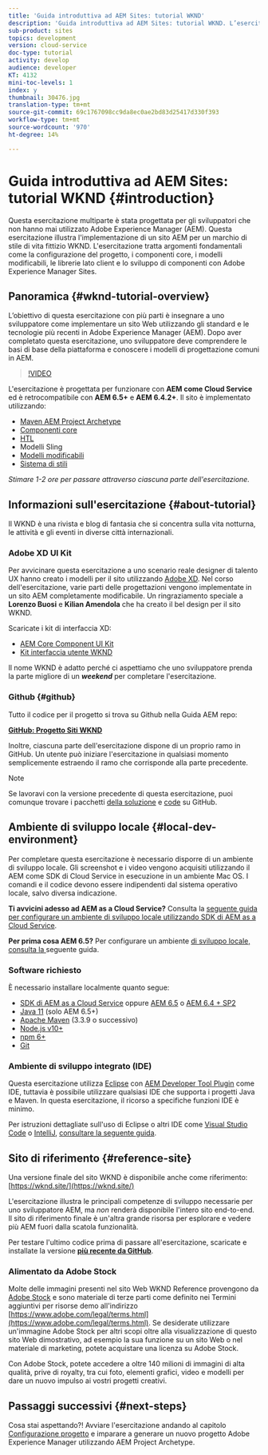 ```yaml
---
title: 'Guida introduttiva ad AEM Sites: tutorial WKND'
description: 'Guida introduttiva ad AEM Sites: tutorial WKND. L’esercitazione WKND è un’esercitazione con più parti progettata per gli sviluppatori che hanno familiarità con Adobe Experience Manager. L''esercitazione illustra l''implementazione di un sito AEM per un marchio di stile di vita fittizio, il WKND. L''esercitazione tratta argomenti fondamentali come la configurazione del progetto, gli archetipi del cielo, i componenti core, i modelli modificabili, le librerie client e lo sviluppo di componenti.'
sub-product: sites
topics: development
version: cloud-service
doc-type: tutorial
activity: develop
audience: developer
KT: 4132
mini-toc-levels: 1
index: y
thumbnail: 30476.jpg
translation-type: tm+mt
source-git-commit: 69c1767098cc9da8ec0ae2bd83d25417d330f393
workflow-type: tm+mt
source-wordcount: '970'
ht-degree: 14%

---
```



# Guida introduttiva ad AEM Sites: tutorial WKND {#introduction}

Questa esercitazione multiparte è stata progettata per gli sviluppatori che non hanno mai utilizzato Adobe Experience Manager (AEM). Questa esercitazione illustra l&#39;implementazione di un sito AEM per un marchio di stile di vita fittizio WKND. L&#39;esercitazione tratta argomenti fondamentali come la configurazione del progetto, i componenti core, i modelli modificabili, le librerie lato client e lo sviluppo di componenti con  Adobe Experience Manager Sites.

## Panoramica {#wknd-tutorial-overview}

L’obiettivo di questa esercitazione con più parti è insegnare a uno sviluppatore come implementare un sito Web utilizzando gli standard e le tecnologie più recenti in Adobe Experience Manager (AEM). Dopo aver completato questa esercitazione, uno sviluppatore deve comprendere le basi di base della piattaforma e conoscere i modelli di progettazione comuni in AEM.

>[!VIDEO](https://video.tv.adobe.com/v/30476?quality=12&learn=on)

L&#39;esercitazione è progettata per funzionare con **AEM come Cloud Service** ed è retrocompatibile con **AEM 6.5+** e **AEM 6.4.2+**. Il sito è implementato utilizzando:

* [Maven AEM Project Archetype](https://docs.adobe.com/content/help/it-IT/experience-manager-core-components/using/developing/archetype/overview.html)
* [Componenti core](https://docs.adobe.com/content/help/it-IT/experience-manager-core-components/using/introduction.html)
* [HTL](https://docs.adobe.com/content/help/en/experience-manager-htl/using/getting-started/getting-started.html)
* Modelli Sling
* [Modelli modificabili](https://docs.adobe.com/content/help/en/experience-manager-learn/sites/page-authoring/template-editor-feature-video-use.html)
* [Sistema di stili](https://docs.adobe.com/content/help/en/experience-manager-learn/sites/page-authoring/style-system-feature-video-use.html)

*Stimare 1-2 ore per passare attraverso ciascuna parte dell&#39;esercitazione.*

## Informazioni sull&#39;esercitazione {#about-tutorial}

Il WKND è una rivista e blog di fantasia che si concentra sulla vita notturna, le attività e gli eventi in diverse città internazionali.

###  Adobe XD UI Kit

Per avvicinare questa esercitazione a uno scenario reale  designer di talento  UX hanno creato i modelli per il sito utilizzando [ Adobe XD](https://www.adobe.com/products/xd.html). Nel corso dell&#39;esercitazione, varie parti delle progettazioni vengono implementate in un sito AEM completamente modificabile. Un ringraziamento speciale a **Lorenzo Buosi** e **Kilian Amendola** che ha creato il bel design per il sito WKND.

Scaricate i kit di interfaccia XD:

* [AEM Core Component UI Kit](assets/overview/AEM-CoreComponents-UI-Kit.xd)
* [Kit interfaccia utente WKND](https://github.com/adobe/aem-guides-wknd/releases/download/aem-guides-wknd-0.0.2/AEM_UI-kit-WKND.xd)

Il nome WKND è adatto perché ci aspettiamo che uno sviluppatore prenda la parte migliore di un ***weekend*** per completare l&#39;esercitazione.

### Github {#github}

Tutto il codice per il progetto si trova su Github nella Guida AEM repo:

**[GitHub: Progetto Siti WKND](https://github.com/adobe/aem-guides-wknd)**

Inoltre, ciascuna parte dell&#39;esercitazione dispone di un proprio ramo in GitHub. Un utente può iniziare l&#39;esercitazione in qualsiasi momento semplicemente estraendo il ramo che corrisponde alla parte precedente.

>[!NOTE]
>
> Se lavoravi con la versione precedente di questa esercitazione, puoi comunque trovare i pacchetti [della soluzione](https://github.com/adobe/aem-guides-wknd/releases/tag/archetype-18.1) e [code](https://github.com/adobe/aem-guides-wknd/tree/archetype-18.1) su GitHub.

## Ambiente di sviluppo locale {#local-dev-environment}

Per completare questa esercitazione è necessario disporre di un ambiente di sviluppo locale. Gli screenshot e i video vengono acquisiti utilizzando il AEM come SDK di Cloud Service in esecuzione in un ambiente Mac OS. I comandi e il codice devono essere indipendenti dal sistema operativo locale, salvo diversa indicazione.

**Ti avvicini adesso ad AEM as a Cloud Service?** Consulta la [seguente guida per configurare un ambiente di sviluppo locale utilizzando SDK di AEM as a Cloud Service](https://docs.adobe.com/content/help/en/experience-manager-learn/cloud-service/local-development-environment-set-up/overview.html).

**Per prima cosa AEM 6.5?** Per configurare un ambiente [ di sviluppo locale, consulta la ](https://docs.adobe.com/content/help/en/experience-manager-learn/foundation/development/set-up-a-local-aem-development-environment.html)seguente guida.

### Software richiesto

È necessario installare localmente quanto segue:

* [SDK di AEM as a Cloud Service](https://docs.adobe.com/content/help/en/experience-manager-learn/cloud-service/local-development-environment-set-up/aem-runtime.html#download-the-aem-as-a-cloud-service-sdk) oppure [AEM 6.5](https://helpx.adobe.com/experience-manager/6-5/sites/deploying/using/technical-requirements.html) o [AEM 6.4 + SP2](https://helpx.adobe.com/it/experience-manager/6-4/release-notes/sp-release-notes.html)
* [Java 11](https://downloads.experiencecloud.adobe.com/content/software-distribution/en/general.html)  (solo AEM 6.5+)
* [Apache Maven](https://maven.apache.org/) (3.3.9 o successivo)
* [Node.js v10+](https://nodejs.org/it/)
* [npm 6+](https://www.npmjs.com/)
* [Git](https://git-scm.com/)

### Ambiente di sviluppo integrato (IDE)

Questa esercitazione utilizza [Eclipse](https://www.eclipse.org/) con [AEM Developer Tool Plugin](https://eclipse.adobe.com/aem/dev-tools/) come IDE, tuttavia è possibile utilizzare qualsiasi IDE che supporta i progetti Java e Maven. In questa esercitazione, il ricorso a specifiche funzioni IDE è minimo.

Per istruzioni dettagliate sull&#39;uso di Eclipse o altri IDE come [Visual Studio Code](https://code.visualstudio.com/) o [IntelliJ](https://www.jetbrains.com/idea/), [consultare la seguente guida](https://docs.adobe.com/content/help/en/experience-manager-learn/foundation/development/set-up-a-local-aem-development-environment.html).

## Sito di riferimento {#reference-site}

Una versione finale del sito WKND è disponibile anche come riferimento: [https://wknd.site/](https://wknd.site/)

L&#39;esercitazione illustra le principali competenze di sviluppo necessarie per uno sviluppatore AEM, ma *non* renderà disponibile l&#39;intero sito end-to-end. Il sito di riferimento finale è un&#39;altra grande risorsa per esplorare e vedere più AEM fuori dalla scatola funzionalità.

Per testare l&#39;ultimo codice prima di passare all&#39;esercitazione, scaricate e installate la versione **[più recente da GitHub](https://github.com/adobe/aem-guides-wknd/releases/latest)**.

### Alimentato da  Adobe Stock

Molte delle immagini presenti nel sito Web WKND Reference provengono da [ Adobe Stock](https://stock.adobe.com/) e sono materiale di terze parti come definito nei Termini aggiuntivi per risorse demo all&#39;indirizzo [https://www.adobe.com/legal/terms.html](https://www.adobe.com/legal/terms.html). Se desiderate utilizzare un&#39;immagine Adobe Stock  per altri scopi oltre alla visualizzazione di questo sito Web dimostrativo, ad esempio la sua funzione su un sito Web o nel materiale di marketing, potete acquistare una licenza su  Adobe Stock.

Con  Adobe Stock, potete accedere a oltre 140 milioni di immagini di alta qualità, prive di royalty, tra cui foto, elementi grafici, video e modelli per dare un nuovo impulso ai vostri progetti creativi.

## Passaggi successivi {#next-steps}

Cosa stai aspettando?! Avviare l&#39;esercitazione andando al capitolo [Configurazione progetto](project-setup.md) e imparare a generare un nuovo progetto Adobe Experience Manager utilizzando AEM Project Archetype.
